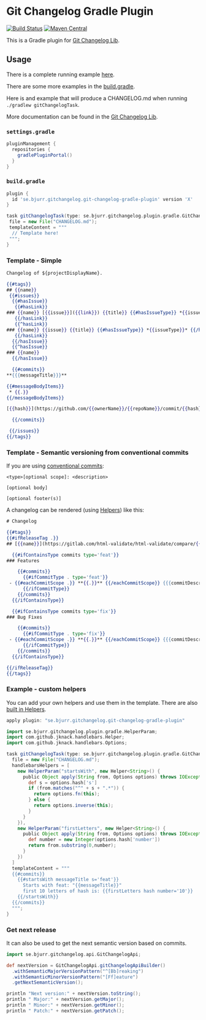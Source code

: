 # Git Changelog Gradle Plugin

[![Build Status](https://travis-ci.org/tomasbjerre/git-changelog-gradle-plugin.svg?branch=master)](https://travis-ci.org/tomasbjerre/git-changelog-gradle-plugin)
[![Maven Central](https://maven-badges.herokuapp.com/maven-central/se.bjurr.gitchangelog/git-changelog-gradle-plugin/badge.svg)](https://maven-badges.herokuapp.com/maven-central/se.bjurr.gitchangelog/git-changelog-gradle-plugin)

This is a Gradle plugin for [Git Changelog Lib](https://github.com/tomasbjerre/git-changelog-lib).

## Usage

There is a complete running example [here](https://github.com/tomasbjerre/git-changelog-gradle-plugin/tree/master/git-changelog-gradle-plugin-example).

There are some more examples in the [build.gradle](https://github.com/tomasbjerre/git-changelog-gradle-plugin/blob/master/git-changelog-gradle-plugin-example/build.gradle).

Here is and example that will produce a CHANGELOG.md when running `./gradlew gitChangelogTask`.

More documentation can be found in the [Git Changelog Lib](https://github.com/tomasbjerre/git-changelog-lib).

### `settings.gradle`

```groovy
pluginManagement {
  repositories {
    gradlePluginPortal()
  }
}
```

### `build.gradle`

```groovy
plugin {
  id 'se.bjurr.gitchangelog.git-changelog-gradle-plugin' version 'X'
}

task gitChangelogTask(type: se.bjurr.gitchangelog.plugin.gradle.GitChangelogTask) {
 file = new File("CHANGELOG.md");
 templateContent = """
  // Template here!
 """;
}
```

### Template - Simple

```hbs
Changelog of ${projectDisplayName}.

{{#tags}}
## {{name}}
 {{#issues}}
  {{#hasIssue}}
   {{#hasLink}}
### {{name}} [{{issue}}]({{link}}) {{title}} {{#hasIssueType}} *{{issueType}}* {{/hasIssueType}} {{#hasLabels}} {{#labels}} *{{.}}* {{/labels}} {{/hasLabels}}
   {{/hasLink}}
   {{^hasLink}}
### {{name}} {{issue}} {{title}} {{#hasIssueType}} *{{issueType}}* {{/hasIssueType}} {{#hasLabels}} {{#labels}} *{{.}}* {{/labels}} {{/hasLabels}}
   {{/hasLink}}
  {{/hasIssue}}
  {{^hasIssue}}
### {{name}}
  {{/hasIssue}}

  {{#commits}}
**{{{messageTitle}}}**

{{#messageBodyItems}}
 * {{.}}
{{/messageBodyItems}}

[{{hash}}](https://github.com/{{ownerName}}/{{repoName}}/commit/{{hash}}) {{authorName}} *{{commitTime}}*

  {{/commits}}

 {{/issues}}
{{/tags}}
```

### Template - Semantic versioning from conventional commits

If you are using [conventional commits](https://www.conventionalcommits.org/en/v1.0.0/):

```shell
<type>[optional scope]: <description>

[optional body]

[optional footer(s)]
```

A changelog can be rendered (using [Helpers](https://github.com/tomasbjerre/git-changelog-lib#Helpers)) like this:

```hbs
# Changelog

{{#tags}}
{{#ifReleaseTag .}}
## [{{name}}](https://gitlab.com/html-validate/html-validate/compare/{{name}}) ({{tagDate .}})

  {{#ifContainsType commits type='feat'}}
### Features

    {{#commits}}
      {{#ifCommitType . type='feat'}}
 - {{#eachCommitScope .}} **{{.}}** {{/eachCommitScope}} {{{commitDescription .}}} ([{{hash}}](https://gitlab.com/html-validate/html-validate/commit/{{hashFull}}))
      {{/ifCommitType}}
    {{/commits}}
  {{/ifContainsType}}

  {{#ifContainsType commits type='fix'}}
### Bug Fixes

    {{#commits}}
      {{#ifCommitType . type='fix'}}
 - {{#eachCommitScope .}} **{{.}}** {{/eachCommitScope}} {{{commitDescription .}}} ([{{hash}}](https://gitlab.com/html-validate/html-validate/commit/{{hashFull}}))
      {{/ifCommitType}}
    {{/commits}}
  {{/ifContainsType}}

{{/ifReleaseTag}}
{{/tags}}
```

### Example - custom helpers

You can add your own helpers and use them in the template. There are also [built in Helpers](https://github.com/tomasbjerre/git-changelog-lib#Helpers).

```groovy
apply plugin: "se.bjurr.gitchangelog.git-changelog-gradle-plugin"

import se.bjurr.gitchangelog.plugin.gradle.HelperParam;
import com.github.jknack.handlebars.Helper;
import com.github.jknack.handlebars.Options;

task gitChangelogTask(type: se.bjurr.gitchangelog.plugin.gradle.GitChangelogTask) {
  file = new File("CHANGELOG.md");
  handlebarsHelpers = [
    new HelperParam("startsWith", new Helper<String>() {
      public Object apply(String from, Options options) throws IOException {
        def s = options.hash['s']
        if (from.matches("^" + s + ".*")) {
          return options.fn(this);
        } else {
          return options.inverse(this);
        }
      }
    }),
    new HelperParam("firstLetters", new Helper<String>() {
      public Object apply(String from, Options options) throws IOException {
        def number = new Integer(options.hash['number'])
        return from.substring(0,number);
      }
    })
  ]
  templateContent = """
  {{#commits}}
    {{#startsWith messageTitle s='feat'}}
      Starts with feat: "{{messageTitle}}"
      first 10 letters of hash is: {{firstLetters hash number='10'}}
    {{/startsWith}}
  {{/commits}}
  """;
}
```

### Get next release

It can also be used to get the next semantic version based on commits.

```groovy
import se.bjurr.gitchangelog.api.GitChangelogApi;

def nextVersion = GitChangelogApi.gitChangelogApiBuilder()
  .withSemanticMajorVersionPattern("^[Bb]reaking")
  .withSemanticMinorVersionPattern("[Ff]eature")
  .getNextSemanticVersion();

println "Next version:" + nextVersion.toString();
println " Major:" + nextVersion.getMajor();
println " Minor:" + nextVersion.getMinor();
println " Patch:" + nextVersion.getPatch();
```
